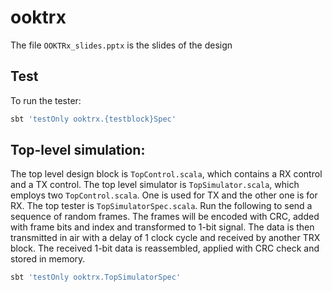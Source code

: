# ooktrx
The file `OOKTRx_slides.pptx` is the slides of the design

## Test
To run the tester:
```sh
sbt 'testOnly ooktrx.{testblock}Spec'
```

## Top-level simulation:
The top level design block is `TopControl.scala`, which contains a RX control and a TX control. 
The top level simulator is `TopSimulator.scala`, which employs two `TopControl.scala`. One is used for TX and the other one is for RX. 
The top tester is `TopSimulatorSpec.scala`. Run the following to send a sequence of random frames. The frames will be encoded with CRC, added with frame bits and index and transformed to 1-bit signal. The data is then transmitted in air with a delay of 1 clock cycle and received by another TRX block. The received 1-bit data is reassembled, applied with CRC check and stored in memory.
```sh
sbt 'testOnly ooktrx.TopSimulatorSpec'
```
